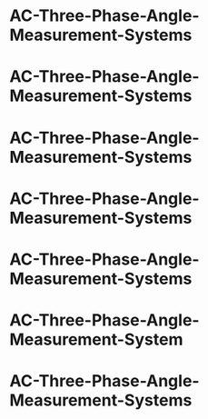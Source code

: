 # AC-Three-Phase-Angle-Measurement-Systems
# AC-Three-Phase-Angle-Measurement-Systems
# AC-Three-Phase-Angle-Measurement-Systems
# AC-Three-Phase-Angle-Measurement-Systems
# AC-Three-Phase-Angle-Measurement-Systems
# AC-Three-Phase-Angle-Measurement-System
# AC-Three-Phase-Angle-Measurement-Systems
